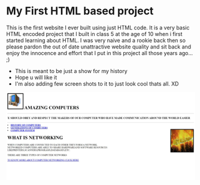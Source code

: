 # My First HTML based project

This is the first website I ever built using just HTML code. It is a very basic HTML encoded project that I built in class 5 at the age of 10 when i first started learning about HTML. I was very naive and a rookie back then so please pardon the out of date unattractive website quality and sit back and enjoy the innocence and effort that I put in this project all those years ago... ;)

* This is meant to be just a show for my history
* Hope u will like it
* I'm also adding few screen shots to it to just look cool thats all. XD

![](Images/output1.JPG)

